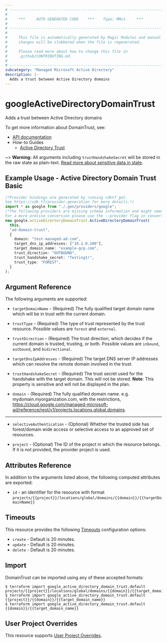 ```yaml
---
# ----------------------------------------------------------------------------
#
#     ***     AUTO GENERATED CODE    ***    Type: MMv1     ***
#
# ----------------------------------------------------------------------------
#
#     This file is automatically generated by Magic Modules and manual
#     changes will be clobbered when the file is regenerated.
#
#     Please read more about how to change this file in
#     .github/CONTRIBUTING.md.
#
# ----------------------------------------------------------------------------
subcategory: "Managed Microsoft Active Directory"
description: |-
  Adds a trust between Active Directory domains
---
```


# googleActiveDirectoryDomainTrust

Adds a trust between Active Directory domains

To get more information about DomainTrust, see:

* [API documentation](https://cloud.google.com/managed-microsoft-ad/reference/rest/v1/projects.locations.global.domains/attachTrust)
* How-to Guides
  * [Active Directory Trust](https://cloud.google.com/managed-microsoft-ad/docs/create-one-way-trust)

\~> **Warning:** All arguments including `trustHandshakeSecret` will be stored in the raw
state as plain-text. [Read more about sensitive data in state](https://www.terraform.io/language/state/sensitive-data).

## Example Usage - Active Directory Domain Trust Basic

```typescript
/*Provider bindings are generated by running cdktf get.
See https://cdk.tf/provider-generation for more details.*/
import * as google from "./.gen/providers/google";
/*The following providers are missing schema information and might need manual adjustments to synthesize correctly: google.
For a more precise conversion please use the --provider flag in convert.*/
new google.activeDirectoryDomainTrust.ActiveDirectoryDomainTrust(
  this,
  "ad-domain-trust",
  {
    domain: "test-managed-ad.com",
    target_dns_ip_addresses: ["10.1.0.100"],
    target_domain_name: "example-gcp.com",
    trust_direction: "OUTBOUND",
    trust_handshake_secret: "Testing1!",
    trust_type: "FOREST",
  }
);

```

## Argument Reference

The following arguments are supported:

*   `targetDomainName` -
    (Required)
    The fully qualified target domain name which will be in trust with the current domain.

*   `trustType` -
    (Required)
    The type of trust represented by the trust resource.
    Possible values are `forest` and `external`.

*   `trustDirection` -
    (Required)
    The trust direction, which decides if the current domain is trusted, trusting, or both.
    Possible values are `inbound`, `outbound`, and `bidirectional`.

*   `targetDnsIpAddresses` -
    (Required)
    The target DNS server IP addresses which can resolve the remote domain involved in the trust.

*   `trustHandshakeSecret` -
    (Required)
    The trust secret used for the handshake with the target domain. This will not be stored.
    **Note**: This property is sensitive and will not be displayed in the plan.

*   `domain` -
    (Required)
    The fully qualified domain name. e.g. mydomain.myorganization.com, with the restrictions,
    https://cloud.google.com/managed-microsoft-ad/reference/rest/v1/projects.locations.global.domains.

***

*   `selectiveAuthentication` -
    (Optional)
    Whether the trusted side has forest/domain wide access or selective access to an approved set of resources.

*   `project` - (Optional) The ID of the project in which the resource belongs.
    If it is not provided, the provider project is used.

## Attributes Reference

In addition to the arguments listed above, the following computed attributes are exported:

* `id` - an identifier for the resource with format `projects/{{project}}/locations/global/domains/{{domain}}/{{targetDomainName}}`

## Timeouts

This resource provides the following
[Timeouts](https://developer.hashicorp.com/terraform/plugin/sdkv2/resources/retries-and-customizable-timeouts) configuration options:

* `create` - Default is 20 minutes.
* `update` - Default is 20 minutes.
* `delete` - Default is 20 minutes.

## Import

DomainTrust can be imported using any of these accepted formats:

```console
$ terraform import google_active_directory_domain_trust.default projects/{{project}}/locations/global/domains/{{domain}}/{{target_domain_name}}
$ terraform import google_active_directory_domain_trust.default {{project}}/{{domain}}/{{target_domain_name}}
$ terraform import google_active_directory_domain_trust.default {{domain}}/{{target_domain_name}}
```

## User Project Overrides

This resource supports [User Project Overrides](https://registry.terraform.io/providers/hashicorp/google/latest/docs/guides/provider_reference#user_project_override).
